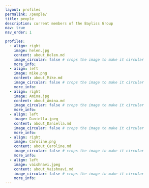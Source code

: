 ```yaml
---
layout: profiles
permalink: /people/
title: people
description: current members of the Bayliss Group
nav: true
nav_order: 1

profiles:
  - align: right
    image: helen.jpg
    content: about_Helen.md
    image_circular: false # crops the image to make it circular
    more_info: 
  - align: left
    image: mike.png
    content: about_Mike.md
    image_circular: false # crops the image to make it circular
    more_info:
  - align: right
    image: Amina.jpg
    content: about_Amina.md
    image_circular: false # crops the image to make it circular
    more_info:
  - align: left
    image: Daniella.jpeg
    content: about_Daniella.md
    image_circular: false # crops the image to make it circular
    more_info:
  - align: right
    image: Caroline.png
    content: about_Caroline.md
    image_circular: false # crops the image to make it circular
    more_info:
  - align: left
    image: vaishnavi.jpeg
    content: about_Vaishnavi.md
    image_circular: false # crops the image to make it circular
    more_info:
---
```


